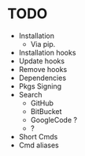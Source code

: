 # TODO

* Installation
    * Via pip.  
* Installation hooks
* Update hooks
* Remove hooks
* Dependencies
* Pkgs Signing
* Search
    * GitHub
    * BitBucket
    * GoogleCode ?
    * ?
* Short Cmds
* Cmd aliases
